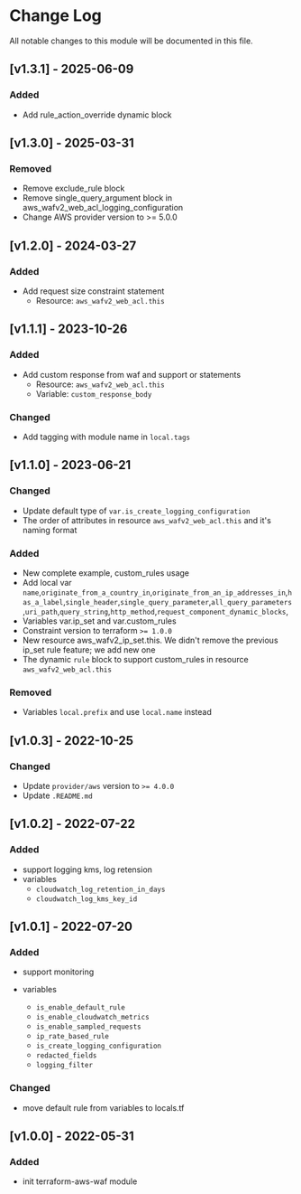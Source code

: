 # Change Log

All notable changes to this module will be documented in this file.
## [v1.3.1] - 2025-06-09

### Added 

- Add rule_action_override dynamic block

## [v1.3.0] - 2025-03-31

### Removed 

- Remove exclude_rule block
- Remove single_query_argument block in aws_wafv2_web_acl_logging_configuration
- Change AWS provider version to >= 5.0.0


## [v1.2.0] - 2024-03-27

### Added 

- Add request size constraint statement
  - Resource: `aws_wafv2_web_acl.this`

## [v1.1.1] - 2023-10-26

### Added 

- Add custom response from waf and support or statements
  - Resource: `aws_wafv2_web_acl.this`
  - Variable: `custom_response_body`

### Changed

- Add tagging with module name in `local.tags`

## [v1.1.0] - 2023-06-21

### Changed

- Update default type of `var.is_create_logging_configuration`
- The order of attributes in resource `aws_wafv2_web_acl.this` and it's naming format

### Added 

- New complete example, custom_rules usage
- Add local var `name`,`originate_from_a_country_in`,`originate_from_an_ip_addresses_in`,`has_a_label`,`single_header`,`single_query_parameter`,`all_query_parameters`,`uri_path`,`query_string`,`http_method`,`request_component_dynamic_blocks`,
- Variables var.ip_set and var.custom_rules
- Constraint version to terraform `>= 1.0.0`
- New resource aws_wafv2_ip_set.this. We didn't remove the previous ip_set rule feature; we add new one
- The dynamic `rule` block to support custom_rules in resource `aws_wafv2_web_acl.this`

### Removed

- Variables `local.prefix` and use `local.name` instead

## [v1.0.3] - 2022-10-25

### Changed

- Update `provider/aws` version to `>= 4.0.0`
- Update `.README.md`

## [v1.0.2] - 2022-07-22

### Added

- support logging kms, log retension
- variables
  - `cloudwatch_log_retention_in_days`
  - `cloudwatch_log_kms_key_id`

## [v1.0.1] - 2022-07-20

### Added

- support monitoring

- variables
  - `is_enable_default_rule`
  - `is_enable_cloudwatch_metrics`
  - `is_enable_sampled_requests`
  - `ip_rate_based_rule`
  - `is_create_logging_configuration`
  - `redacted_fields`
  - `logging_filter`

### Changed

- move default rule from variables to locals.tf

## [v1.0.0] - 2022-05-31

### Added

- init terraform-aws-waf module
